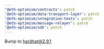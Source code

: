 ```yaml
---
'@eth-optimism/contracts': patch
'@eth-optimism/data-transport-layer': patch
'@eth-optimism/integration-tests': patch
'@eth-optimism/message-relayer': patch
'@eth-optimism/sdk': patch
---
```


Bump to hardhat@2.9.1
